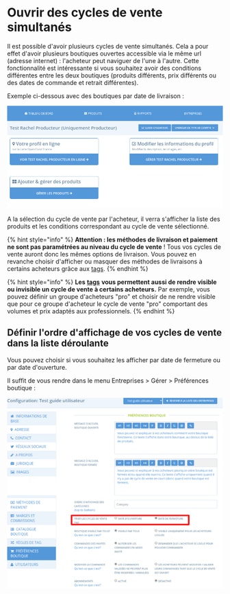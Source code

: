 # Ouvrir des cycles de vente simultanés

Il est possible d'avoir plusieurs cycles de vente simultanés. Cela a pour effet d'avoir plusieurs boutiques ouvertes accessible via le même url \(adresse internet\) : l'acheteur peut naviguer de l'une à l'autre. Cette fonctionnalité est intéressante si vous souhaitez avoir des conditions différentes entre les deux boutiques \(produits différents, prix différents ou des dates de commande et retrait différentes\). 

Exemple ci-dessous avec des boutiques par date de livraison :

![](../../../.gitbook/assets/image%20%28109%29.png)

A la sélection du cycle de vente par l'acheteur, il verra s'afficher la liste des produits et les conditions correspondant au cycle de vente sélectionné. 

{% hint style="info" %}
**Attention : les méthodes de livraison et paiement ne sont pas paramétrées au niveau du cycle de vente** ! Tous vos cycles de vente auront donc les mêmes options de livraison. Vous pouvez en revanche choisir d'afficher ou masquer des méthodes de livraisons à certains acheteurs grâce aux [tags](../affichages-et-prix-differencies-par-categorie-dacheteur/).
{% endhint %}

{% hint style="info" %}
**Les** [**tags**](../affichages-et-prix-differencies-par-categorie-dacheteur/) **vous permettent aussi de rendre visible ou invisible un cycle de vente à certains acheteurs.** Par exemple, vous pouvez définir un groupe d'acheteurs "pro" et choisir de ne rendre visible que pour ce groupe d'acheteur le cycle de vente "pro" comportant des volumes et prix adaptés aux professionnels.
{% endhint %}

## **Définir l'ordre d'affichage de vos cycles de vente dans la liste déroulante**

Vous pouvez choisir si vous souhaitez les afficher par date de fermeture ou par date d'ouverture. 

Il suffit de vous rendre dans le menu Entreprises &gt; Gérer &gt; Préférences boutique :

![](../../../.gitbook/assets/capture-du-2019-08-01-09-41-16.png)

